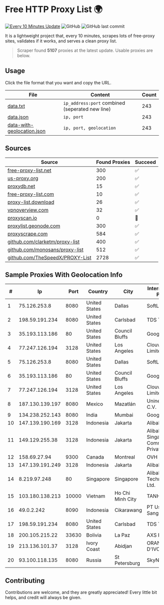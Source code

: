 
# Free HTTP Proxy List 🌍

[![Every 10 Minutes Update](https://github.com/mertguvencli/http-proxy-list/actions/workflows/main.yml/badge.svg?branch=main)](https://github.com/mertguvencli/http-proxy-list/actions/workflows/main.yml)
![GitHub](https://img.shields.io/github/license/mertguvencli/http-proxy-list)
![GitHub last commit](https://img.shields.io/github/last-commit/mertguvencli/http-proxy-list)

It is a lightweight project that, every 10 minutes, scrapes lots of free-proxy sites, validates if it works, and serves a clean proxy list.


> Scraper found **5107** proxies at the latest update. Usable proxies are below.

## Usage

Click the file format that you want and copy the URL.


|File|Content|Count|
|----|-------|-----|
|[data.txt](https://raw.githubusercontent.com/mertguvencli/http-proxy-list/main/proxy-list/data.txt)|`ip_address:port` combined (seperated new line)|243|
|[data.json](https://raw.githubusercontent.com/mertguvencli/http-proxy-list/main/proxy-list/data.json)|`ip, port`|243|
|[data-with-geolocation.json](https://raw.githubusercontent.com/mertguvencli/http-proxy-list/main/proxy-list/data-with-geolocation.json)|`ip, port, geolocation`|243|

## Sources

|Source|Found Proxies|Succeed|
|------|-------------|-------|
|[free-proxy-list.net](https://free-proxy-list.net)|300|✅|
|[us-proxy.org](https://www.us-proxy.org)|200|✅|
|[proxydb.net](http://proxydb.net)|15|✅|
|[free-proxy-list.com](https://free-proxy-list.com/?page=&port=&type%5B%5D=http&type%5B%5D=https&up_time=0&search=Search)|10|✅|
|[proxy-list.download](https://www.proxy-list.download/HTTP)|26|✅|
|[vpnoverview.com](https://vpnoverview.com/privacy/anonymous-browsing/free-proxy-servers)|32|✅|
|[proxyscan.io](https://www.proxyscan.io)|0|🚫|
|[proxylist.geonode.com](https://proxylist.geonode.com/api/proxy-list?limit=300&page=1&sort_by=lastChecked&sort_type=desc&protocols=http,https)|300|✅|
|[proxyscrape.com](https://api.proxyscrape.com/v2/?request=displayproxies&protocol=http&timeout=10000&country=all&ssl=all&anonymity=all)|584|✅|
|[github.com/clarketm/proxy-list](https://raw.githubusercontent.com/clarketm/proxy-list/master/proxy-list-raw.txt)|400|✅|
|[github.com/monosans/proxy-list](https://raw.githubusercontent.com/monosans/proxy-list/main/proxies/http.txt)|512|✅|
|[github.com/TheSpeedX/PROXY-List](https://raw.githubusercontent.com/TheSpeedX/PROXY-List/master/http.txt)|2728|✅|


## Sample Proxies With Geolocation Info

|#|Ip|Port|Country|City|Internet Service Provider|
|-|--|----|-------|----|-------------------------|
|1|75.126.253.8|8080|United States|Dallas|SoftLayer|
|2|198.59.191.234|8080|United States|Carlsbad|TDS TELECOM|
|3|35.193.113.186|80|United States|Council Bluffs|Google LLC|
|4|77.247.126.194|3128|United States|Los Angeles|Clouvider Limited|
|5|75.126.253.8|8080|United States|Dallas|SoftLayer|
|6|35.193.113.186|80|United States|Council Bluffs|Google LLC|
|7|77.247.126.194|3128|United States|Los Angeles|Clouvider Limited|
|8|187.130.139.197|8080|Mexico|Mazatlán|Uninet S.A. de C.V.|
|9|134.238.252.143|8080|India|Mumbai|Google LLC|
|10|147.139.190.169|3128|Indonesia|Jakarta|Alibaba.com LLC|
|11|149.129.255.38|3128|Indonesia|Jakarta|Alibaba.com Singapore E-Commerce Private Limited|
|12|158.69.27.94|9300|Canada|Montreal|OVH SAS|
|13|147.139.191.249|3128|Indonesia|Jakarta|Alibaba.com LLC|
|14|8.219.97.248|80|Singapore|Singapore|Alibaba (US) Technology Co., Ltd.|
|15|103.180.138.213|10000|Vietnam|Ho Chi Minh City|TANHOANGVINA|
|16|49.0.2.242|8090|Indonesia|Cikarawang|PT Usaha Adi Sanggoro|
|17|198.59.191.234|8080|United States|Carlsbad|TDS TELECOM|
|18|200.105.215.22|33630|Bolivia|La Paz|AXS Bolivia S. A.|
|19|213.136.101.37|3128|Ivory Coast|Abidjan|ORANGE COTE D'IVOIRE|
|20|93.100.118.135|8080|Russia|St Petersburg|SkyNet LLC|



## Contributing

Contributions are welcome, and they are greatly appreciated! Every
little bit helps, and credit will always be given.

